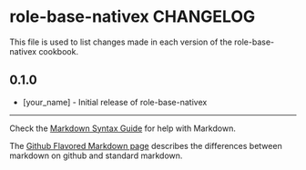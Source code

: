 role-base-nativex CHANGELOG
===========================

This file is used to list changes made in each version of the role-base-nativex cookbook.

0.1.0
-----
- [your_name] - Initial release of role-base-nativex

- - -
Check the [Markdown Syntax Guide](http://daringfireball.net/projects/markdown/syntax) for help with Markdown.

The [Github Flavored Markdown page](http://github.github.com/github-flavored-markdown/) describes the differences between markdown on github and standard markdown.
